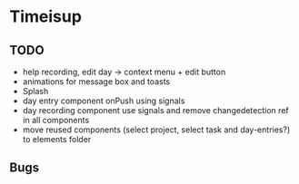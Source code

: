 # Timeisup

## TODO

* help recording, edit day -> context menu + edit button
* animations for message box and toasts
* Splash
* day entry component onPush using signals
* day recording component use signals and remove changedetection ref in all components
* move reused components (select project, select task and day-entries?) to elements folder

## Bugs
